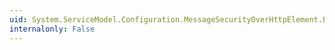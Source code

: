 ```yaml
---
uid: System.ServiceModel.Configuration.MessageSecurityOverHttpElement.Properties
internalonly: False
---
```

